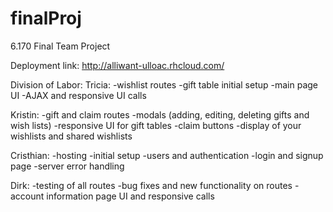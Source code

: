 
finalProj
=========

6.170 Final Team Project

Deployment link:
http://alliwant-ulloac.rhcloud.com/

Division of Labor:
Tricia:
-wishlist routes
-gift table initial setup
-main page UI
-AJAX and responsive UI calls

Kristin:
-gift and claim routes
-modals (adding, editing, deleting gifts and wish lists)
-responsive UI for gift tables
-claim buttons
-display of your wishlists and shared wishlists

Cristhian:
-hosting
-initial setup
-users and authentication
-login and signup page
-server error handling

Dirk:
-testing of all routes
-bug fixes and new functionality on routes
-account information page UI and responsive calls

